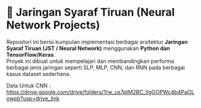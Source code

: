 # 🧠 Jaringan Syaraf Tiruan (Neural Network Projects)

Repositori ini berisi kumpulan implementasi berbagai arsitektur **Jaringan Syaraf Tiruan (JST / Neural Network)** menggunakan **Python dan TensorFlow/Keras**.  
Proyek ini dibuat untuk mempelajari dan membandingkan performa berbagai jenis jaringan seperti SLP, MLP, CNN, dan RNN pada berbagai kasus dataset sederhana.

Data Untuk CNN : https://drive.google.com/drive/folders/1rw_us7pIM2BC_llgGOPWc4b4PaOLowpb?usp=drive_link
